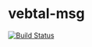 # vebtal-msg

[![Build Status](https://travis-ci.org/vebqa/vebtal-msg.svg?branch=master)](https://travis-ci.org/vebqa/vebtal-msg)
